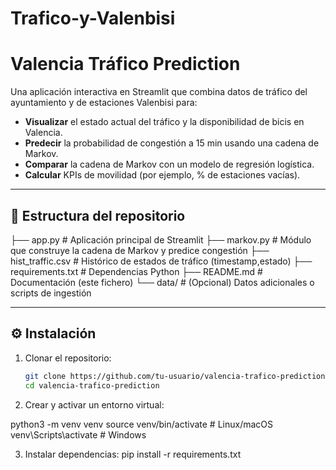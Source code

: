 # Trafico-y-Valenbisi

# Valencia Tráfico Prediction

Una aplicación interactiva en Streamlit que combina datos de tráfico del ayuntamiento y de estaciones Valenbisi para:

- **Visualizar** el estado actual del tráfico y la disponibilidad de bicis en Valencia.  
- **Predecir** la probabilidad de congestión a 15 min usando una cadena de Markov.  
- **Comparar** la cadena de Markov con un modelo de regresión logística.  
- **Calcular** KPIs de movilidad (por ejemplo, % de estaciones vacías).

---

## 📁 Estructura del repositorio

├── app.py               # Aplicación principal de Streamlit
├── markov.py            # Módulo que construye la cadena de Markov y predice congestión
├── hist_traffic.csv     # Histórico de estados de tráfico (timestamp,estado)
├── requirements.txt     # Dependencias Python
├── README.md            # Documentación (este fichero)
└── data/                # (Opcional) Datos adicionales o scripts de ingestión

---

## ⚙️ Instalación

1. Clonar el repositorio:
   ```bash
   git clone https://github.com/tu-usuario/valencia-trafico-prediction.git
   cd valencia-trafico-prediction

2. Crear y activar un entorno virtual:

  python3 -m venv venv
  source venv/bin/activate    # Linux/macOS
  venv\Scripts\activate       # Windows

3. Instalar dependencias:
  pip install -r requirements.txt
 
